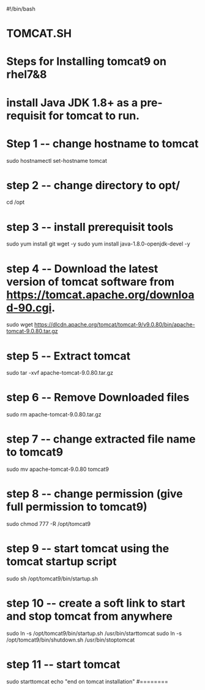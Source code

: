 #!/bin/bash
# TOMCAT.SH
# Steps for Installing tomcat9 on rhel7&8
# install Java JDK 1.8+ as a pre-requisit for tomcat to run.
# Step 1 -- change hostname to tomcat
sudo hostnamectl set-hostname tomcat
# step 2 -- change directory to opt/
cd /opt 
# step 3 -- install prerequisit tools
sudo yum install git wget -y
sudo yum install java-1.8.0-openjdk-devel -y
# step 4 -- Download the latest version of tomcat software from https://tomcat.apache.org/download-90.cgi.
sudo wget https://dlcdn.apache.org/tomcat/tomcat-9/v9.0.80/bin/apache-tomcat-9.0.80.tar.gz
# step 5 -- Extract tomcat
sudo tar -xvf apache-tomcat-9.0.80.tar.gz
# step 6 -- Remove Downloaded files
sudo rm apache-tomcat-9.0.80.tar.gz
# step 7 -- change extracted file name to tomcat9
sudo mv apache-tomcat-9.0.80 tomcat9
# step 8 -- change permission (give full permission to tomcat9)
sudo chmod 777 -R /opt/tomcat9
# step 9 -- start tomcat using the tomcat startup script
sudo sh /opt/tomcat9/bin/startup.sh
# step 10 -- create a soft link to start and stop tomcat from anywhere 
sudo ln -s /opt/tomcat9/bin/startup.sh /usr/bin/starttomcat
sudo ln -s /opt/tomcat9/bin/shutdown.sh /usr/bin/stoptomcat
# step 11 -- start tomcat
sudo starttomcat
echo "end on tomcat installation"
#========